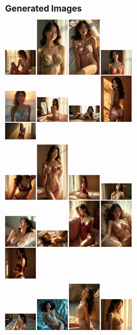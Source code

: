 # Generated Images



<img src="2025_07_12_01.webp" width="100"/> <img src="2025_07_12_02.webp" width="100"/> <img src="2025_07_12_03.webp" width="100"/> <img src="2025_07_12_04.webp" width="100"/> <img src="2025_07_12_05.webp" width="100"/> <img src="2025_07_12_06.webp" width="100"/> <img src="2025_07_12_07.webp" width="100"/> <img src="2025_07_12_08.webp" width="100"/> <img src="2025_07_12_09.webp" width="100"/>

<img src="2025_07_12_10.webp" width="100"/> <img src="2025_07_12_11.webp" width="100"/> <img src="2025_07_12_12.webp" width="100"/> <img src="2025_07_12_13.webp" width="100"/> <img src="2025_07_12_14.webp" width="100"/> <img src="2025_07_12_15.webp" width="100"/> <img src="2025_07_12_16.webp" width="100"/> <img src="2025_07_12_17.webp" width="100"/> <img src="2025_07_12_18.webp" width="100"/>

<img src="2025_07_12_19.webp" width="100"/> <img src="2025_07_12_20.webp" width="100"/> <img src="2025_07_12_21.webp" width="100"/> <img src="2025_07_12_22.webp" width="100"/>